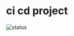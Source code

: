 # ci cd project
![status](https://github.com/ennaelle/cicd-projet1/actions/workflows/main.yml/badge.svg)
